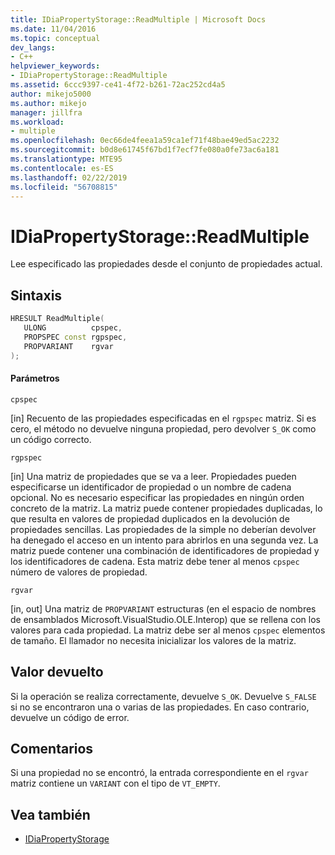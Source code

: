 ```yaml
---
title: IDiaPropertyStorage::ReadMultiple | Microsoft Docs
ms.date: 11/04/2016
ms.topic: conceptual
dev_langs:
- C++
helpviewer_keywords:
- IDiaPropertyStorage::ReadMultiple
ms.assetid: 6ccc9397-ce41-4f72-b261-72ac252cd4a5
author: mikejo5000
ms.author: mikejo
manager: jillfra
ms.workload:
- multiple
ms.openlocfilehash: 0ec66de4feea1a59ca1ef71f48bae49ed5ac2232
ms.sourcegitcommit: b0d8e61745f67bd1f7ecf7fe080a0fe73ac6a181
ms.translationtype: MTE95
ms.contentlocale: es-ES
ms.lasthandoff: 02/22/2019
ms.locfileid: "56708815"
---
```

# <a name="idiapropertystoragereadmultiple"></a>IDiaPropertyStorage::ReadMultiple
Lee especificado las propiedades desde el conjunto de propiedades actual.

## <a name="syntax"></a>Sintaxis

```C++
HRESULT ReadMultiple( 
   ULONG          cpspec,
   PROPSPEC const rgpspec,
   PROPVARIANT    rgvar
);
```

#### <a name="parameters"></a>Parámetros
 `cpspec`

[in] Recuento de las propiedades especificadas en el `rgpspec` matriz. Si es cero, el método no devuelve ninguna propiedad, pero devolver `S_OK` como un código correcto.

 `rgpspec`

[in] Una matriz de propiedades que se va a leer. Propiedades pueden especificarse un identificador de propiedad o un nombre de cadena opcional. No es necesario especificar las propiedades en ningún orden concreto de la matriz. La matriz puede contener propiedades duplicadas, lo que resulta en valores de propiedad duplicados en la devolución de propiedades sencillas. Las propiedades de la simple no deberían devolver ha denegado el acceso en un intento para abrirlos en una segunda vez. La matriz puede contener una combinación de identificadores de propiedad y los identificadores de cadena. Esta matriz debe tener al menos `cpspec` número de valores de propiedad.

 `rgvar`

[in, out] Una matriz de `PROPVARIANT` estructuras (en el espacio de nombres de ensamblados Microsoft.VisualStudio.OLE.Interop) que se rellena con los valores para cada propiedad. La matriz debe ser al menos `cpspec` elementos de tamaño. El llamador no necesita inicializar los valores de la matriz.

## <a name="return-value"></a>Valor devuelto
 Si la operación se realiza correctamente, devuelve `S_OK`. Devuelve `S_FALSE` si no se encontraron una o varias de las propiedades. En caso contrario, devuelve un código de error.

## <a name="remarks"></a>Comentarios
 Si una propiedad no se encontró, la entrada correspondiente en el `rgvar` matriz contiene un `VARIANT` con el tipo de `VT_EMPTY`.

## <a name="see-also"></a>Vea también
- [IDiaPropertyStorage](../../debugger/debug-interface-access/idiapropertystorage.md)